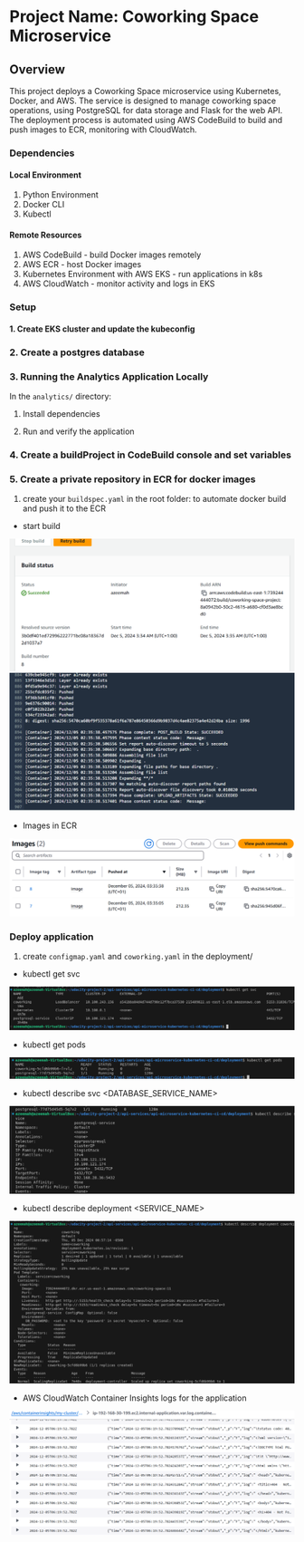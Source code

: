 # Project Name: Coworking Space Microservice

## Overview

This project deploys a Coworking Space microservice using Kubernetes, Docker, and AWS. The service is designed to manage coworking space operations, using PostgreSQL for data storage and Flask for the web API. The deployment process is automated using AWS CodeBuild to build and push images to ECR, monitoring with CloudWatch.

### Dependencies
#### Local Environment
1. Python Environment 
2. Docker CLI 
3. Kubectl


#### Remote Resources
1. AWS CodeBuild - build Docker images remotely
2. AWS ECR - host Docker images
3. Kubernetes Environment with AWS EKS - run applications in k8s
4. AWS CloudWatch - monitor activity and logs in EKS


### Setup
#### 1. Create EKS cluster and update the kubeconfig

### 2. Create a postgres database

### 3. Running the Analytics Application Locally
In the `analytics/` directory:

1. Install dependencies

2. Run and verify the application 

### 4. Create a buildProject in CodeBuild console and set variables

### 5. Create a private repository in ECR for docker images

1. create your `buildspec.yaml` in the root folder: to automate docker build and push it to the ECR

- start build

![](images/uda1.png)
![](images/uda2.png)

- Images in ECR

![](images/uda3.png)

### Deploy application

1. create `configmap.yaml` and `coworking.yaml` in the deployment/

- kubectl get svc

![](images/uda4.png)

- kubectl get pods

![](images/uda5.png)

- kubectl describe svc <DATABASE_SERVICE_NAME>

![](images/uda6.png)

- kubectl describe deployment <SERVICE_NAME>

![](images/uda7.png)

- AWS CloudWatch Container Insights logs for the application

![](images/uda8.png)
